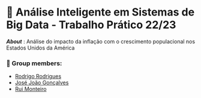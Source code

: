 <!-- ABOUT THE PROJECT -->
# :pushpin: Análise Inteligente em Sistemas de Big Data - Trabalho Prático 22/23
***About*** : Análise do impacto da inflação com o crescimento populacional nos Estados Unidos da América


### :handshake: Group members: 
- [Rodrigo Rodrigues](https://github.com/webst2r)  
- [José João Gonçalves](https://github.com/jjgonc)   
- [Rui Monteiro](https://github.com/rushmetra)    
